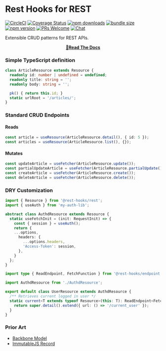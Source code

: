 # Rest Hooks for REST
[![CircleCI](https://circleci.com/gh/coinbase/rest-hooks/tree/master.svg?style=shield)](https://circleci.com/gh/coinbase/rest-hooks)
[![Coverage Status](https://img.shields.io/codecov/c/gh/coinbase/rest-hooks/master.svg?style=flat-square)](https://app.codecov.io/gh/coinbase/rest-hooks?branch=master)
[![npm downloads](https://img.shields.io/npm/dm/@rest-hooks/rest.svg?style=flat-square)](https://www.npmjs.com/package/@rest-hooks/rest)
[![bundle size](https://img.shields.io/bundlephobia/minzip/@rest-hooks/rest?style=flat-square)](https://bundlephobia.com/result?p=@rest-hooks/rest)
[![npm version](https://img.shields.io/npm/v/@rest-hooks/rest.svg?style=flat-square)](https://www.npmjs.com/package/@rest-hooks/rest)
[![PRs Welcome](https://img.shields.io/badge/PRs-welcome-brightgreen.svg?style=flat-square)](http://makeapullrequest.com)
[![Chat](https://img.shields.io/discord/768254430381735967.svg?style=flat-square&colorB=758ED3)](https://discord.gg/35nb8Mz)

Extensible CRUD patterns for REST APIs.

<div align="center">

**[📖Read The Docs](https://resthooks.io/docs/rest/usage)**

</div>

### Simple TypeScript definition

```typescript
class ArticleResource extends Resource {
  readonly id: number | undefined = undefined;
  readonly title: string = '';
  readonly body: string = '';

  pk() { return this.id; }
  static urlRoot = '/articles/';
}
```

### Standard CRUD Endpoints

#### Reads

```typescript
const article = useResource(ArticleResource.detail(), { id: 5 });
const articles = useResource(ArticleResource.list(), {});
```

#### Mutates

```typescript
const updateArticle = useFetcher(ArticleResource.update());
const partialUpdateArticle = useFetcher(ArticleResource.partialUpdate());
const createArticle = useFetcher(ArticleResource.create());
const deleteArticle = useFetcher(ArticleResource.delete());
```

### DRY Customization

```typescript
import { Resource } from '@rest-hooks/rest';
import { useAuth } from 'my-auth-lib';

abstract class AuthdResource extends Resource {
  static useFetchInit = (init: RequestInit) => {
    const { session } = useAuth();
    return {
    ...options,
      headers: {
        ...options.headers,
        'Access-Token': session,
      },
    }
  };
}
```

```typescript
import type { ReadEndpoint, FetchFunction } from '@rest-hooks/endpoint';

import AuthdResource from './AuthdResource';

export default class UserResource extends AuthdResource {
  /** Retrieves current logged in user */
  static current<T extends typeof Resource>(this: T): ReadEndpoint<FetchFunction, T> {
    return super.detail().extend({ url: () => '/current_user' });
  }
}
```

### Prior Art

- [Backbone Model](https://backbonejs.org/#Model)
- [ImmutableJS Record](https://immutable-js.github.io/immutable-js/docs/#/Record)
